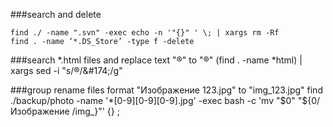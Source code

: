 ###search and delete

    find ./ -name ".svn" -exec echo -n '"{}" ' \; | xargs rm -Rf
    find . -name ‘*.DS_Store’ -type f -delete

###search *.html files and replace text "®" to "&#174;" 
    (find . -name *html) | xargs sed -i "s/®/\&#174;/g"

###group rename files format "Изображение 123.jpg" to "img_123.jpg"
    find ./backup/photo -name '*[0-9][0-9][0-9].jpg' -exec bash -c 'mv "$0" "${0/Изображение /img_}"' {} \;

